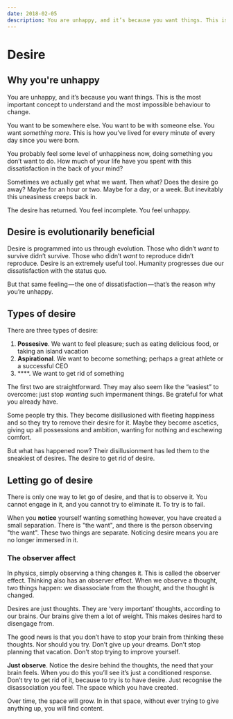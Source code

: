 ```yaml
---
date: 2018-02-05
description: You are unhappy, and it’s because you want things. This is the most important concept to understand and the most impossible behaviour to change.
---
```

# Desire

## Why you're unhappy

You are unhappy, and it’s because you want things. This is the most important concept to understand and the most impossible behaviour to change.

You want to be somewhere else. You want to be with someone else. You want *something more*. This is how you’ve lived for every minute of every day since you were born.

You probably feel some level of unhappiness now, doing something you don’t want to do. How much of your life have you spent with this dissatisfaction in the back of your mind?

Sometimes we actually get what we want. Then what? Does the desire go away? Maybe for an hour or two. Maybe for a day, or a week. But inevitably this uneasiness creeps back in.

The desire has returned. You feel incomplete. You feel unhappy.

## Desire is evolutionarily beneficial

Desire is programmed into us through evolution. Those who didn’t *want* to survive didn’t survive. Those who didn’t *want* to reproduce didn’t reproduce. Desire is an extremely useful tool. Humanity progresses due our dissatisfaction with the status quo.

But that same feeling — the one of dissatisfaction — that’s the reason why you’re unhappy.

## Types of desire

There are three types of desire:

1. **Possesive**. We want to feel pleasure; such as eating delicious food, or taking an island vacation
2. **Aspirational**. We want to become something; perhaps a great athlete or a successful CEO
3. ****. We want to get rid of something

The first two are straightforward. They may also seem like the “easiest” to overcome: just stop *wanting* such impermanent things. Be grateful for what you already have.

Some people try this. They become disillusioned with fleeting happiness and so they try to remove their desire for it. Maybe they become ascetics, giving up all possessions and ambition, wanting for nothing and eschewing comfort.

But what has happened now? Their disillusionment has led them to the sneakiest of desires. The desire to get rid of desire.

## Letting go of desire

There is only one way to let go of desire, and that is to observe it. You cannot engage in it, and you cannot try to eliminate it. To try is to fail.

When you **notice** yourself wanting something however, you have created a small separation. There is "the want", and there is the person observing "the want". These two things are separate. Noticing desire means you are no longer immersed in it.

### The observer affect

In physics, simply observing a thing changes it. This is called the observer effect. Thinking also has an observer effect. When we observe a thought, two things happen: we disassociate from the thought, and the thought is changed.

Desires are just thoughts. They are ‘very important’ thoughts, according to our brains. Our brains give them a lot of weight. This makes desires hard to disengage from.

The good news is that you don’t have to stop your brain from thinking these thoughts. Nor should you try. Don’t give up your dreams. Don’t stop planning that vacation. Don’t stop trying to improve yourself.

**Just observe**. Notice the desire behind the thoughts, the need that your brain feels. When you do this you’ll see it’s just a conditioned response. Don’t try to get rid of it, because to try is to have desire. Just recognise the disassociation you feel. The space which you have created.

Over time, the space will grow. In in that space, without ever trying to give anything up, you will find content.